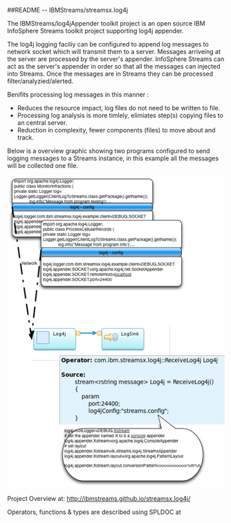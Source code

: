 ##README --  IBMStreams/streamsx.log4j

The IBMStreams/log4jAppender toolkit project is an open source IBM InfoSphere Streams 
toolkit project supporting log4j appender.

The log4j logging faciliy can be configured to append log messages to  network 
socket which will transmit them to a server. Messages arriveing at the server are processed by the 
server's appender. InfoSphere Streams can act as the server's appender in order so that all the messages
can injected into Streams. Once the messages are in Streams they can be processed filter/analyzied/alerted.

Benifits processing log messages in this manner :
 - Reduces the resource impact, log files do not need to be written to file.
 - Processing log analysis is more timlely, elimiates step(s) copying files to an central server.
 - Reduction in complexity, fewer components (files) to move about and track.   

Below is a overview graphic showing two programs configured to send logging messages to a Streams instance, 
in this example all the messages will be collected one file. 

![overview graphic](log4jOverview.png)

Project Overview at: http://ibmstreams.github.io/streamsx.log4j/

Operators, functions & types are described using SPLDOC at




 
